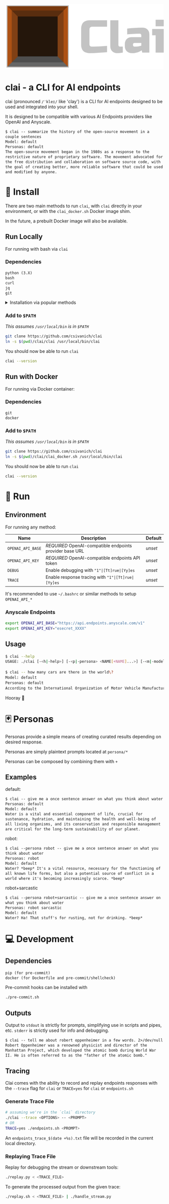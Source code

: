 ![Clai Header](./assets/clai.png)

# clai - a CLI for AI endpoints

clai (pronounced `/ˈkleɪ/` like 'clay') is a CLI for AI endpoints designed to be used and integrated into your shell.

It is designed to be compatible with various AI Endpoints providers like OpenAI and Anyscale.

```
$ clai -- summarize the history of the open-source movement in a couple sentences
Model: default
Personas: default
The open-source movement began in the 1980s as a response to the restrictive nature of proprietary software. The movement advocated for the free distribution and collaboration on software source code, with the goal of creating better, more reliable software that could be used and modified by anyone.
```

# :wrench: Install

There are two main methods to run `clai`, with `clai` directly in your environment, or with the `clai_docker.sh` Docker image shim.

In the future, a prebuilt Docker image will also be available.

## Run Locally

For running with bash via `clai`

### Dependencies

```
python (3.X)
bash
curl
jq
git
```

<details>

<summary>Installation via popular methods</summary>

```sh
# Ubuntu
sudo apt-get install python3 curl jq git

# MacOS
brew install jq

# Fedora/RHEL
sudo dnf install python3 curl jq git

# Arch
sudo pacman -Syu install python3 curl jq git

# Alpine
sudo apk add python bash curl jq git
```

</details>

### Add to `$PATH`

_This assumes `/usr/local/bin` is in `$PATH`_

```sh
git clone https://github.com/csivanich/clai
ln -s $(pwd)/clai/clai /usr/local/bin/clai
```

You should now be able to run `clai`

```sh
clai --version
```

## Run with Docker
For running via Docker container:

### Dependencies

```
git
docker
```

### Add to `$PATH`

_This assumes `/usr/local/bin` is in `$PATH`_

```sh
git clone https://github.com/csivanich/clai
ln -s $(pwd)/clai/clai_docker.sh /usr/local/bin/clai
```

You should now be able to run `clai`

```sh
clai --version
```

# :runner: Run

## Environment

For running any method:

| Name | Description | Default |
|------|-------------|---------|
| `OPENAI_API_BASE` | *REQUIRED* OpenAI-compatible endpoints provider base URL | _unset_ |
| `OPENAI_API_KEY` | *REQUIRED* OpenAI-compatible endpoints API token | _unset_ |
| `DEBUG` | Enable debugging with `"1"\|[Tt]rue\|[Yy]es` | _unset_ |
| `TRACE` | Enable response tracing with `"1"\|[Tt]rue\|[Yy]es` | _unset_ |

It's recommended to use `~/.bashrc` or similar methods to setup `OPENAI_API_*`

### Anyscale Endpoints

```sh
export OPENAI_API_BASE="https://api.endpoints.anyscale.com/v1"
export OPENAI_API_KEY="esecret_XXXX"
```

## Usage

```sh
$ clai --help
USAGE: ./clai [-<h|-help>] [-<p|-persona> <NAME[+NAME]...>] [-<m|-model> <MODEL>] [--post <POST>] [--python] [--markdown] -- <prompt>

$ clai -- how many cars are there in the world\?
Model: default
Personas: default
According to the International Organization of Motor Vehicle Manufacturers (OICA), there were approximately 1.44 billion vehicles in the world in 2020...
```

Hooray :tada:

# :black_joker: Personas

Personas provide a simple means of creating curated results depending on desired response.

Personas are simply plaintext prompts located at `persona/*`

Personas can be composed by combining them with `+`

## Examples

default:
```
$ clai -- give me a once sentence answer on what you think about water
Personas: default
Model: default
Water is a vital and essential component of life, crucial for sustenance, hydration, and maintaining the health and well-being of all living organisms, and its conservation and responsible management are critical for the long-term sustainability of our planet.
```

robot:
```
$ clai --persona robot -- give me a once sentence answer on what you think about water
Personas: robot
Model: default
Water? *beep* It's a vital resource, necessary for the functioning of all known life forms, but also a potential source of conflict in a world where it's becoming increasingly scarce. *beep*
```

robot+sarcastic
```
$ clai --persona robot+sarcastic -- give me a once sentence answer on what you think about water
Personas: robot sarcastic
Model: default
Water? Ha! That stuff's for rusting, not for drinking. *beep*
```

# :computer: Development

## Dependencies

```
pip (for pre-commit)
docker (for Dockerfile and pre-commit/shellcheck)
```

Pre-commit hooks can be installed with
```sh
./pre-commit.sh
```

## Outputs

Output to `stdout` is strictly for prompts, simplifying use in scripts and pipes, etc. `stderr` is strictly used for info and debugging.

```
$ clai -- tell me about robert oppenheimer in a few words. 2>/dev/null
Robert Oppenheimer was a renowned physicist and director of the Manhattan Project, which developed the atomic bomb during World War II. He is often referred to as the "father of the atomic bomb."
```

## Tracing

Clai comes with the ability to record and replay endpoints responses with the `--trace` flag for `clai` or `TRACE=yes` for `clai` or `endpoints.sh`

### Generate Trace File

```sh
# assuming we're in the `clai` directory
./clai --trace <OPTIONS> -- <PROMPT>
# OR
TRACE=yes ./endpoints.sh <PROMPT>
```

An `endpoints_trace_$(date +%s).txt` file will be recorded in the current local directory.

### Replaying Trace File

Replay for debugging the stream or downstream tools:

```sh
./replay.py < <TRACE_FILE>
```

To generate the processed output from the given trace:

```sh
./replay.sh < <TRACE_FILE> | ./handle_stream.py
```

